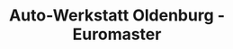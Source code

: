 ---
title: "Auto-Werkstatt Oldenburg - Euromaster"
url: /oldenburg/auto-werkstatt-oldenburg-euromaster/
shop: Autowerkstatt
---